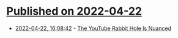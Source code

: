 # [Published on 2022-04-22](index.md)

* [2022-04-22, 16:08:42](https://news.ycombinator.com/item?id=31123456) - [The YouTube Rabbit Hole Is Nuanced](https://www.nytimes.com/2022/04/21/technology/youtube-rabbit-hole.html)
